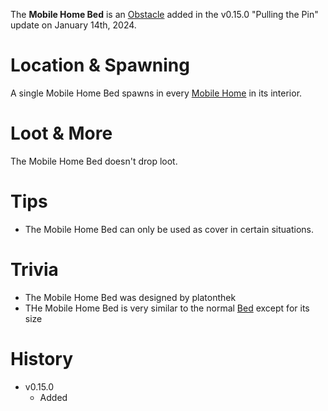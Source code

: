 The **Mobile Home Bed** is an [Obstacle](/obstacles) added in the v0.15.0 "Pulling the Pin" update on January 14th, 2024.

# Location & Spawning

A single Mobile Home Bed spawns in every [Mobile Home](/buildings/mobile_home) in its interior.

# Loot & More

The Mobile Home Bed doesn't drop loot.

# Tips

- The Mobile Home Bed can only be used as cover in certain situations.

# Trivia

- The Mobile Home Bed was designed by platonthek
- THe Mobile Home Bed is very similar to the normal [Bed](/obstacles/bed) except for its size

# History

- v0.15.0
  - Added